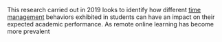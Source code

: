 This research carried out in 2019 looks to identify how different [time management]() behaviors exhibited in students can have an impact on their expected academic performance. As remote online learning has become more prevalent